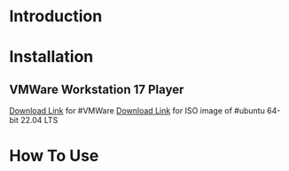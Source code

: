 # Introduction

# Installation
## VMWare Workstation 17 Player 
[Download Link](https://www.vmware.com/products/workstation-player/workstation-player-evaluation.html.html) for #VMWare
[Download Link](https://ubuntu.com/download/desktop) for ISO image of #ubuntu 64-bit 22.04 LTS
# How To Use